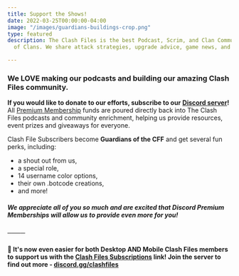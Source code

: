 ```yaml
---
title: Support the Shows!
date: 2022-03-25T00:00:00-04:00
image: "/images/guardians-buildings-crop.png"
type: featured
description: The Clash Files is the best Podcast, Scrim, and Clan Community in Clash
  of Clans. We share attack strategies, upgrade advice, game news, and base design.

---
```

### We LOVE making our podcasts and building our amazing Clash Files community.

**If you would like to donate to our efforts, subscribe to our** [**Discord server**](discord.gg/clashfiles)**!** All [Premium Membership](https://discord.com/channels/101681392651362304/role-subscriptions) funds are poured directly back into The Clash Files podcasts and community enrichment, helping us provide resources, event prizes and giveaways for everyone.

Clash File Subscribers become **Guardians of the CFF** and get several fun perks, including:

* a shout out from us,
* a special role,
* 14 username color options,
* their own .botcode creations,
* and more!

##### We appreciate all of you so much and are excited that **Discord Premium Memberships** will allow us to provide even more for you!

────

#### 🚀 It's now even easier for both Desktop AND Mobile Clash Files members to support us with the [**Clash Files Subscriptions**](https://discord.com/channels/101681392651362304/role-subscriptions) link! Join the server to find out more - [discord.gg/clashfiles](https://discord.gg/clashfiles)

#### 

#### 
